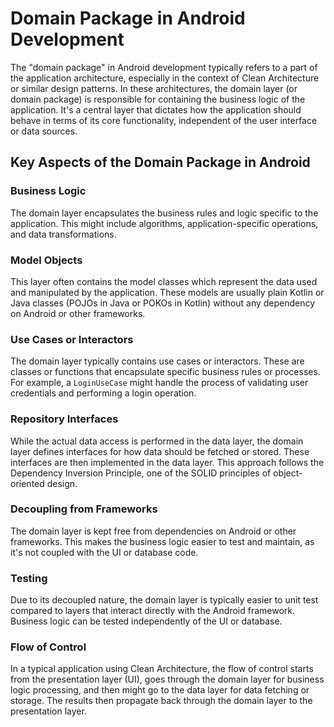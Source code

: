 # Domain Package in Android Development

The "domain package" in Android development typically refers to a part of the application architecture, especially in the context of Clean Architecture or similar design patterns. In these architectures, the domain layer (or domain package) is responsible for containing the business logic of the application. 
It's a central layer that dictates how the application should behave in terms of its core functionality, independent of the user interface or data sources.

## Key Aspects of the Domain Package in Android

### Business Logic
The domain layer encapsulates the business rules and logic specific to the application. This might include algorithms, application-specific operations, and data transformations.

### Model Objects
This layer often contains the model classes which represent the data used and manipulated by the application. These models are usually plain Kotlin or Java classes (POJOs in Java or POKOs in Kotlin) without any dependency on Android or other frameworks.

### Use Cases or Interactors
The domain layer typically contains use cases or interactors. These are classes or functions that encapsulate specific business rules or processes. For example, a `LoginUseCase` might handle the process of validating user credentials and performing a login operation.

### Repository Interfaces
While the actual data access is performed in the data layer, the domain layer defines interfaces for how data should be fetched or stored. These interfaces are then implemented in the data layer. This approach follows the Dependency Inversion Principle, one of the SOLID principles of object-oriented design.

### Decoupling from Frameworks
The domain layer is kept free from dependencies on Android or other frameworks. This makes the business logic easier to test and maintain, as it's not coupled with the UI or database code.

### Testing
Due to its decoupled nature, the domain layer is typically easier to unit test compared to layers that interact directly with the Android framework. Business logic can be tested independently of the UI or database.

### Flow of Control
In a typical application using Clean Architecture, the flow of control starts from the presentation layer (UI), goes through the domain layer for business logic processing, and then might go to the data layer for data fetching or storage. The results then propagate back through the domain layer to the presentation layer.
